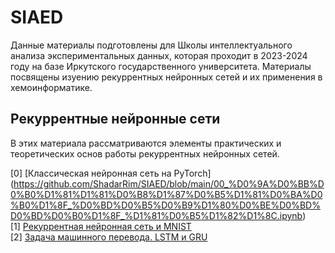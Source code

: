 # SIAED

Данные материалы подготовлены для Школы интеллектуального анализа экспериментальных данных, которая проходит в 2023-2024 году на базе Иркутского государственного университета. 
Материалы посвящены изуению рекуррентных нейронных сетей и их применения в хемоинформатике. 

## Рекуррентные нейронные сети

В этих материала рассматриваются элементы практических и теоретических основ работы рекуррентных нейронных сетей. 

[0] [Классическая нейронная сеть на PyTorch] (https://github.com/ShadarRim/SIAED/blob/main/00_%D0%9A%D0%BB%D0%B0%D1%81%D1%81%D0%B8%D1%87%D0%B5%D1%81%D0%BA%D0%B0%D1%8F_%D0%BD%D0%B5%D0%B9%D1%80%D0%BE%D0%BD%D0%BD%D0%B0%D1%8F_%D1%81%D0%B5%D1%82%D1%8C.ipynb) \
[1] [Рекуррентная нейронная сеть и MNIST](https://github.com/ShadarRim/SIAED/blob/main/01_RNN_Classif.ipynb) \
[2] [Задача машинного перевода. LSTM и GRU](https://github.com/ShadarRim/SIAED/blob/main/02_RNN_Translate_Seq_to_Seq.ipynb)

